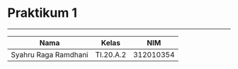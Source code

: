 # **Praktikum 1**
  ---------------
|Nama			|Kelas		|NIM		|
|----			|-----		|----		|
|Syahru	Raga Ramdhani	|TI.20.A.2	|312010354	|